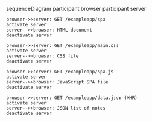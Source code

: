 sequenceDiagram
    participant browser
    participant server

    browser->>server: GET /exampleapp/spa
    activate server
    server-->>browser: HTML document
    deactivate server

    browser->>server: GET /exampleapp/main.css
    activate server
    server-->>browser: CSS file
    deactivate server

    browser->>server: GET /exampleapp/spa.js
    activate server
    server-->>browser: JavaScript SPA file
    deactivate server

    browser->>server: GET /exampleapp/data.json (XHR)
    activate server
    server-->>browser: JSON list of notes
    deactivate server

  
